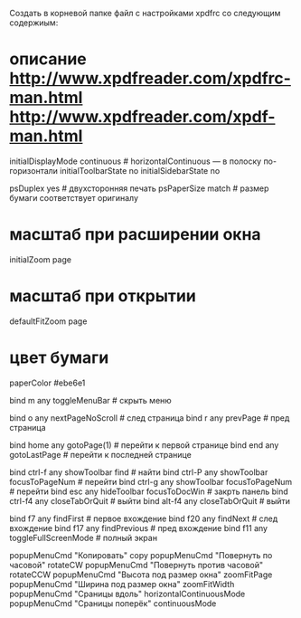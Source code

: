 Создать в корневой папке файл с настройками xpdfrc
со следующим содержиым:

# описание http://www.xpdfreader.com/xpdfrc-man.html  http://www.xpdfreader.com/xpdf-man.html
initialDisplayMode continuous # horizontalContinuous — в полоску по-горизонтали
initialToolbarState no
initialSidebarState no

psDuplex yes            # двухсторонняя печать
psPaperSize match       # размер бумаги соответствует оригиналу

# масштаб при расширении окна
initialZoom page

# масштаб при открытии
defaultFitZoom page

# цвет бумаги
paperColor #ebe6e1

bind m any toggleMenuBar # скрыть меню

bind o any nextPageNoScroll # след страница
bind r any prevPage # пред страница

bind home any gotoPage(1) # перейти к первой странице
bind end any gotoLastPage # перейти к последней странице

bind ctrl-f any showToolbar find # найти
bind ctrl-P any showToolbar focusToPageNum # перейти
bind ctrl-g any showToolbar focusToPageNum # перейти
bind esc any hideToolbar focusToDocWin # закрть панель
bind ctrl-f4 any closeTabOrQuit # выйти
bind alt-f4 any closeTabOrQuit # выйти

bind f7 any findFirst # первое вхождение
bind f20 any findNext # след вхождение
bind f17 any findPrevious # пред вхождение
bind f11 any toggleFullScreenMode # полный экран

popupMenuCmd "Копировать" copy
popupMenuCmd "Повернуть по часовой" rotateCW
popupMenuCmd "Повернуть против часовой" rotateCCW
popupMenuCmd "Высота под размер окна" zoomFitPage
popupMenuCmd "Ширина под размер окна" zoomFitWidth
popupMenuCmd "Сраницы вдоль" horizontalContinuousMode
popupMenuCmd "Сраницы поперёк" continuousMode